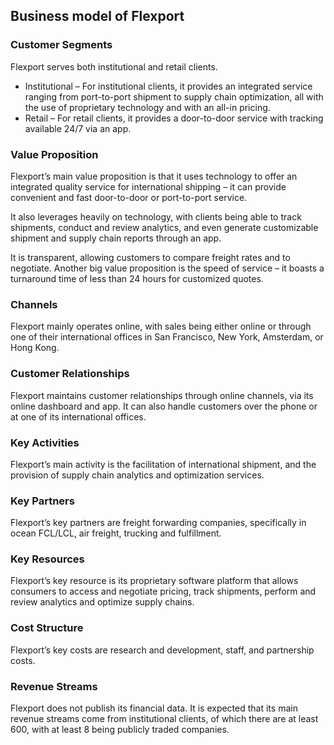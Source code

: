 Business model of Flexport
--------------------------

 ### Customer Segments

 Flexport serves both institutional and retail clients.

  * Institutional – For institutional clients, it provides an integrated service ranging from port-to-port shipment to supply chain optimization, all with the use of proprietary technology and with an all-in pricing.
 * Retail – For retail clients, it provides a door-to-door service with tracking available 24/7 via an app.
  ### Value Proposition

 Flexport’s main value proposition is that it uses technology to offer an integrated quality service for international shipping – it can provide convenient and fast door-to-door or port-to-port service.

 It also leverages heavily on technology, with clients being able to track shipments, conduct and review analytics, and even generate customizable shipment and supply chain reports through an app.

 It is transparent, allowing customers to compare freight rates and to negotiate. Another big value proposition is the speed of service – it boasts a turnaround time of less than 24 hours for customized quotes.

 ### Channels

 Flexport mainly operates online, with sales being either online or through one of their international offices in San Francisco, New York, Amsterdam, or Hong Kong.

 ### Customer Relationships

 Flexport maintains customer relationships through online channels, via its online dashboard and app. It can also handle customers over the phone or at one of its international offices.

 ### Key Activities

 Flexport’s main activity is the facilitation of international shipment, and the provision of supply chain analytics and optimization services.

 ### Key Partners

 Flexport’s key partners are freight forwarding companies, specifically in ocean FCL/LCL, air freight, trucking and fulfillment.

 ### Key Resources

 Flexport’s key resource is its proprietary software platform that allows consumers to access and negotiate pricing, track shipments, perform and review analytics and optimize supply chains.

 ### Cost Structure

 Flexport’s key costs are research and development, staff, and partnership costs.

 ### Revenue Streams

 Flexport does not publish its financial data. It is expected that its main revenue streams come from institutional clients, of which there are at least 600, with at least 8 being publicly traded companies.
